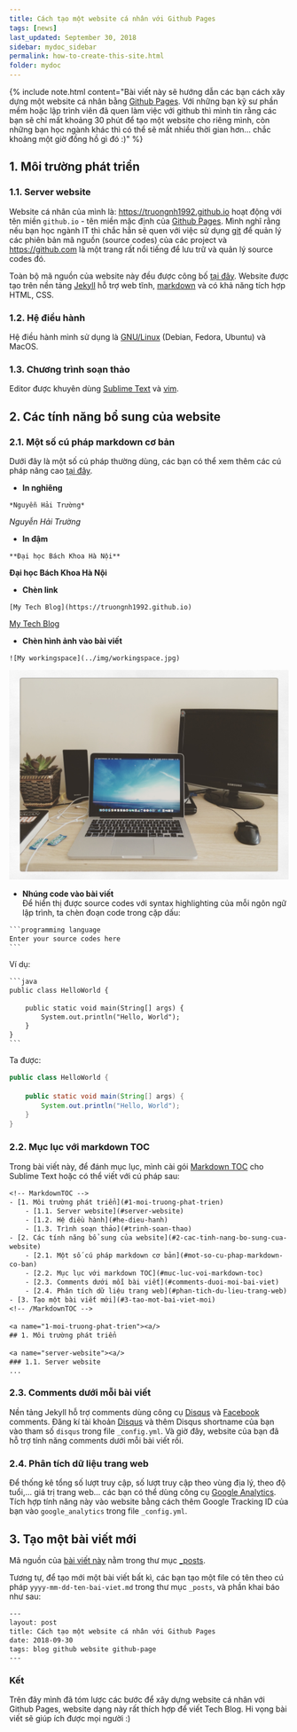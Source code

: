 ```yaml
---
title: Cách tạo một website cá nhân với Github Pages
tags: [news]
last_updated: September 30, 2018
sidebar: mydoc_sidebar
permalink: how-to-create-this-site.html
folder: mydoc
---
```


{% include note.html content="Bài viết này sẽ hướng dẫn các bạn cách xây dựng một website cá nhân bằng [Github Pages](https://pages.github.com). Với những bạn kỹ sư phần mềm hoặc lập trình viên đã quen làm việc với github thì mình tin rằng các bạn sẽ chỉ mất khoảng 30 phút để tạo một website cho riêng mình, còn những bạn học ngành khác thì có thể sẽ mất nhiều thời gian hơn... chắc khoảng một giờ đồng hồ gì đó :)" %}



## 1. Môi trường phát triển


### 1.1. Server website

Website cá nhân của mình là: https://truongnh1992.github.io hoạt động với tên miền `github.io` - tên miền mặc định của [Github Pages](https://pages.github.com). Mình nghĩ rằng nếu bạn học ngành IT thì chắc hẳn sẽ quen với việc sử dụng [git](https://git-scm.com) để quản lý các phiên bản mã nguồn (source codes) của các project và https://github.com là một trang rất nổi tiếng để lưu trữ và quản lý source codes đó.  

Toàn bộ mã nguồn của website này đều được công bố [tại đây](https://github.com/truongnh1992/truongnh1992.github.io). Website được tạo trên nền tảng [Jekyll](https://jekyllrb.com) hỗ trợ web tĩnh, [markdown](https://en.wikipedia.org/wiki/Markdown) và có khả năng tích hợp HTML, CSS.



### 1.2. Hệ điều hành

Hệ điều hành mình sử dụng là [GNU/Linux](https://www.debian.org/releases/stable/amd64/ch01s02.html.vi) (Debian, Fedora, Ubuntu) và MacOS.


### 1.3. Chương trình soạn thảo

Editor được khuyên dùng [Sublime Text](https://www.sublimetext.com/3) và [vim](https://www.vim.org).


## 2. Các tính năng bổ sung của website


### 2.1. Một số cú pháp markdown cơ bản  

Dưới đây là một số cú pháp thường dùng, các bạn có thể xem thêm các cú pháp nâng cao [tại đây](https://github.com/adam-p/markdown-here/wiki/Markdown-Cheatsheet).  

* **In nghiêng**
```
*Nguyễn Hải Trường*
```
*Nguyễn Hải Trường*

* **In đậm**
```
**Đại học Bách Khoa Hà Nội**
```
**Đại học Bách Khoa Hà Nội**

* **Chèn link**
```
[My Tech Blog](https://truongnh1992.github.io)
```
[My Tech Blog](https://truongnh1992.github.io)

* **Chèn hình ảnh vào bài viết**
```
![My workingspace](../img/workingspace.jpg)
```
![My workingspace](/static/img/workingspace.jpg)

* **Nhúng code vào bài viết**  
Để hiển thị được source codes với syntax highlighting của mỗi ngôn ngữ lập trình, ta chèn đoạn code trong cặp dấu:
````
```programming language
Enter your source codes here
```
````
Ví dụ:  
````
```java
public class HelloWorld {

    public static void main(String[] args) {
        System.out.println("Hello, World");
    }
}
```
````
Ta được:
```java
public class HelloWorld {

    public static void main(String[] args) {
        System.out.println("Hello, World");
    }
}
```


### 2.2. Mục lục với markdown TOC

Trong bài viết này, để đánh mục lục, mình cài gói [Markdown TOC](https://github.com/jonschlinkert/markdown-toc) cho Sublime Text hoặc có thể viết với cú pháp sau:

```
<!-- MarkdownTOC -->
- [1. Môi trường phát triển](#1-moi-truong-phat-trien) 
	- [1.1. Server website](#server-website)  
	- [1.2. Hệ điều hành](#he-dieu-hanh)  
	- [1.3. Trình soạn thảo](#trinh-soan-thao)  
- [2. Các tính năng bổ sung của website](#2-cac-tinh-nang-bo-sung-cua-website)  
	- [2.1. Một số cú pháp markdown cơ bản](#mot-so-cu-phap-markdown-co-ban)  
	- [2.2. Mục lục với markdown TOC](#muc-luc-voi-markdown-toc)  
	- [2.3. Comments dưới mỗi bài viết](#comments-duoi-moi-bai-viet)  
	- [2.4. Phân tích dữ liệu trang web](#phan-tich-du-lieu-trang-web)  
- [3. Tạo một bài viết mới](#3-tao-mot-bai-viet-moi)  
<!-- /MarkdownTOC -->

<a name="1-moi-truong-phat-trien"><a/>
## 1. Môi trường phát triển

<a name="server-website"><a/>
### 1.1. Server website
...
```


### 2.3. Comments dưới mỗi bài viết

Nền tảng Jekyll hỗ trợ comments dùng công cụ [Disqus](https://disqus.com) và [Facebook](https://developers.facebook.com/docs/plugins/comments) comments.
Đăng kí tài khoản [Disqus](https://disqus.com) và thêm Disqus shortname của bạn vào tham số `disqus` trong file `_config.yml`. Và giờ đây, website của bạn đã hỗ trợ tính năng comments dưới mỗi bài viết rồi.


### 2.4. Phân tích dữ liệu trang web

Để thống kê tổng số lượt truy cập, số lượt truy cập theo vùng địa lý, theo độ tuổi,... giá trị trang web... các bạn có thể dùng công cụ [Google Analytics](https://marketingplatform.google.com/about/analytics/). Tích hợp tính năng này vào website bằng cách thêm Google Tracking ID của bạn vào `google_analytics` trong file `_config.yml`.
	

## 3. Tạo một bài viết mới

Mã nguồn của [bài viết này](https://raw.githubusercontent.com/truongnh1992/truongnh1992.github.io/master/_posts/2018-09-30-how-to-create-this-site.md) nằm trong thư mục [\_posts](https://github.com/truongnh1992/truongnh1992.github.io/tree/master/_posts).

Tương tự, để tạo mới một bài viết bất kì, các bạn tạo một file có tên theo cú pháp `yyyy-mm-dd-ten-bai-viet.md` trong thư mục `_posts`, và phần khai báo như sau:  
```
---
layout: post
title: Cách tạo một website cá nhân với Github Pages
date: 2018-09-30
tags: blog github website github-page
---
```

### Kết
Trên đây mình đã tóm lược các bước để xây dựng website cá nhân với Github Pages, website dạng này rất thích hợp để viết Tech Blog. Hi vọng bài viết sẽ giúp ích được mọi người :)

